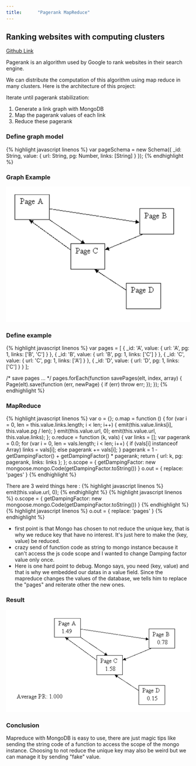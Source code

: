 ```yaml
---
title:      "Pagerank MapReduce"
---
```


## Ranking websites with computing clusters
[Github Link](https://github.com/exced/pagerank-mapreduce)

Pagerank is an algorithm used by Google to rank websites in their search engine.

We can distribute the computation of this algorithm using map reduce in many clusters.
Here is the architecture of this project:

Iterate until pagerank stabilization:
1. Generate a link graph with MongoDB
2. Map the pagerank values of each link
3. Reduce these pagerank


### Define graph model
{% highlight javascript linenos %}
var pageSchema = new Schema({
  _id: String,
  value: {
    url: String,
    pg: Number,
    links: [String]
  }
});
{% endhighlight %}



### Graph Example
![Graph example](/img/2016-12-20-pagerank-mapreduce/PR-example1.png)

### Define example

{% highlight javascript linenos %}
var pages = [
  {
      _id: 'A',
      value: {
          url: 'A',
          pg: 1,
          links: ['B', 'C']
      }
  },
  {
      _id: 'B',
      value: {
          url: 'B',
          pg: 1,
          links: ['C']
      }
  },
  {
    _id: 'C',
    value: {
        url: 'C',
        pg: 1,
          links: ['A']
      }
  },
  {
      _id: 'D',
      value: {
          url: 'D',
          pg: 1,
          links: ['C']
      }
  }
];

/* save pages ... */
pages.forEach(function savePages(elt, index, array) {
  Page(elt).save(function (err, newPage) {
      if (err) throw err;
  });
});
{% endhighlight %}


### MapReduce 

{% highlight javascript linenos %}
var o = {};
o.map = function () {
  for (var i = 0, len = this.value.links.length; i < len; i++) {
      emit(this.value.links[i], this.value.pg / len);
  }
  emit(this.value.url, 0);
  emit(this.value.url, this.value.links);
};
o.reduce = function (k, vals) {
  var links = [];
  var pagerank = 0.0;
  for (var i = 0, len = vals.length; i < len; i++) {
      if (vals[i] instanceof Array)
          links = vals[i];
      else
          pagerank += vals[i];
  }
  pagerank = 1 - getDampingFactor() + getDampingFactor() * pagerank;
  return { url: k, pg: pagerank, links: links };
};
o.scope = { getDampingFactor: new mongoose.mongo.Code(getDampingFactor.toString()) }
o.out = { replace: 'pages' }
{% endhighlight %}

There are 3 weird things here :
{% highlight javascript linenos %} emit(this.value.url, 0); {% endhighlight %}
{% highlight javascript linenos %} o.scope = { getDampingFactor: new mongoose.mongo.Code(getDampingFactor.toString()) } {% endhighlight %}
{% highlight javascript linenos %} o.out = { replace: 'pages' } {% endhighlight %}

- first point is that Mongo has chosen to not reduce the unique key, that is why we reduce key that have no interest. It's just here to make the (key, value) be reduced.
- crazy send of function code as string to mongo instance because it can't access the js code scope and I wanted to change Damping factor value only once.
- Here is one hard point to debug. Mongo says, you need (key, value) and that is why we embedded our datas in a value field. Since the mapreduce changes the values of the database, we tells him to replace the "pages" and reiterate other the new ones.


### Result


![Graph result](/img/2016-12-20-pagerank-mapreduce/PR-result1.png)


### Conclusion

Mapreduce with MongoDB is easy to use, there are just magic tips like sending the string code of a function
to access the scope of the mongo instance.
Choosing to not reduce the unique key may also be weird but we can manage it by sending "fake" value.
